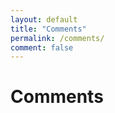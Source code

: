 ```yaml
---
layout: default
title: "Comments"
permalink: /comments/
comment: false
---
```


<div class="comments-header">
    <h1>Comments</h1>
</div>
<div class="user-comments"></div>

<script src="https://cdnjs.cloudflare.com/ajax/libs/axios/0.19.0/axios.min.js"></script>
<script src="https://cdnjs.cloudflare.com/ajax/libs/marked/1.1.1/marked.min.js" integrity="sha512-KCyhJjC9VsBYne93226gCA0Lb+VlrngllQqeCmX+HxBBHTC4HX2FYgEc6jT0oXYrLgvfglK49ktTTc0KVC1+gQ==" crossorigin="anonymous"></script>
<script type="module">
    import { APIKEY } from './../assets/js/javable-api-key/authorization.js';
    import { commentsTemplate } from './../assets/js/utils/templates.js';
    
    const getPostUrl = (issueUrl) => {
        return axios.get(issueUrl, {
            headers: {
               Authorization: `token ${APIKEY}`
            },
        });
    };
    
    const setPostLink = async reverseData => {
        const promises = reverseData.map(async data => {
            return await getPostUrl(data.issue_url)
            .then(response => {
                const postUrl = `https://woowacourse.github.io/${response.data.title}`;
                return {data, postUrl};
            });
        });
        const results = await Promise.all(promises);
        results.map(result => {
            document.querySelector(".user-comments").insertAdjacentHTML('beforeend', commentsTemplate(result.data, result.postUrl));
        });
    };
    
    axios.get('https://api.github.com/repos/woowacourse/javable-comments/issues/comments', {
        headers: {
            Authorization: `token ${APIKEY}`
        },
    }).then(async res => {
        const reverseData = res.data.reverse();
        await setPostLink(reverseData);
    });
</script>
